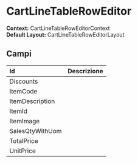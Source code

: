 # CartLineTableRowEditor

  
 **Context:** CartLineTableRowEditorContext   
 **Default Layout:** CartLineTableRowEditorLayout

## Campi

| Id | Descrizione |
| :--- | :--- |
| Discounts |  |
| ItemCode |  |
| ItemDescription |  |
| ItemId |  |
| ItemImage |  |
| SalesQtyWithUom |  |
| TotalPrice |  |
| UnitPrice |  |

